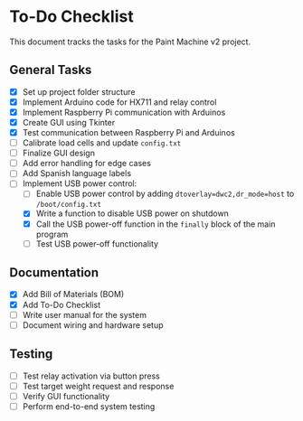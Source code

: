 # To-Do Checklist

This document tracks the tasks for the Paint Machine v2 project.

## General Tasks
- [x] Set up project folder structure
- [x] Implement Arduino code for HX711 and relay control
- [x] Implement Raspberry Pi communication with Arduinos
- [X] Create GUI using Tkinter
- [X] Test communication between Raspberry Pi and Arduinos
- [ ] Calibrate load cells and update `config.txt`
- [ ] Finalize GUI design
- [ ] Add error handling for edge cases
- [ ] Add Spanish language labels
- [ ] Implement USB power control:
  - [ ] Enable USB power control by adding `dtoverlay=dwc2,dr_mode=host` to `/boot/config.txt`
  - [X] Write a function to disable USB power on shutdown
  - [X] Call the USB power-off function in the `finally` block of the main program
  - [ ] Test USB power-off functionality

## Documentation
- [x] Add Bill of Materials (BOM)
- [x] Add To-Do Checklist
- [ ] Write user manual for the system
- [ ] Document wiring and hardware setup

## Testing
- [ ] Test relay activation via button press
- [ ] Test target weight request and response
- [ ] Verify GUI functionality
- [ ] Perform end-to-end system testing